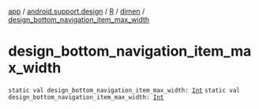 [app](../../../index.md) / [android.support.design](../../index.md) / [R](../index.md) / [dimen](index.md) / [design_bottom_navigation_item_max_width](.)

# design_bottom_navigation_item_max_width

`static val design_bottom_navigation_item_max_width: `[`Int`](https://kotlinlang.org/api/latest/jvm/stdlib/kotlin/-int/index.html)
`static val design_bottom_navigation_item_max_width: `[`Int`](https://kotlinlang.org/api/latest/jvm/stdlib/kotlin/-int/index.html)